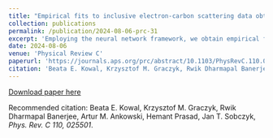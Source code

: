 ```yaml
---
title: "Empirical fits to inclusive electron-carbon scattering data obtained by deep-learning methods"
collection: publications
permalink: /publication/2024-08-06-prc-31
excerpt: 'Employing the neural network framework, we obtain empirical fits to the electron-scattering cross sections for carbon over a broad kinematic region, extending from the quasielastic peak through resonance excitation to the onset of deep-inelastic scattering. We consider two different methods of obtaining such model-independent parametrizations and the corresponding uncertainties: based on the bootstrap approach and the Monte Carlo dropout approach. In our analysis, the 𝜒2 defines the loss function, including point-to-point and normalization uncertainties for each independent set of measurements. Our statistical approaches lead to fits of comparable quality and similar uncertainties of the order of 7%. To test these models, we compare their predictions to test datasets excluded from the training process and theoretical predictions obtained within the spectral function approach. The predictions of both models agree with experimental measurements and theoretical calculations. We also perform a comparison to a dataset lying beyond the covered kinematic region, and find that the bootstrap approach shows better interpolation and extrapolation abilities than the one based on the dropout algorithm.'
date: 2024-08-06
venue: 'Physical Review C'
paperurl: 'https://journals.aps.org/prc/abstract/10.1103/PhysRevC.110.025501'
citation: 'Beata E. Kowal, Krzysztof M. Graczyk, Rwik Dharmapal Banerjee, Artur M. Ankowski, Hemant Prasad, Jan T. Sobczyk, arXiv:2312.17298'
---
```


[Download paper here](https://journals.aps.org/prc/pdf/10.1103/PhysRevC.110.025501)

Recommended citation: Beata E. Kowal, Krzysztof M. Graczyk, Rwik Dharmapal Banerjee, Artur M. Ankowski, Hemant Prasad, Jan T. Sobczyk, <i>Phys. Rev. C 110, 025501</i>.
